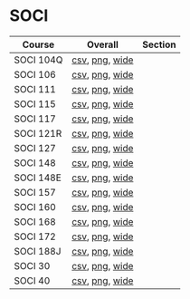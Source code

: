 # SOCI

| Course | Overall | Section |
| ------ | ------- | ------- |
| SOCI 104Q | [csv](https://github.com/UCSD-Historical-Enrollment-Data/2024Summer2/blob/main/overall/SOCI%20104Q.csv), [png](https://raw.githubusercontent.com/UCSD-Historical-Enrollment-Data/2024Summer2/main/plot_overall/SOCI%20104Q.png), [wide](https://raw.githubusercontent.com/UCSD-Historical-Enrollment-Data/2024Summer2/main/plot_overall_wide/SOCI%20104Q.png) |  |
| SOCI 106 | [csv](https://github.com/UCSD-Historical-Enrollment-Data/2024Summer2/blob/main/overall/SOCI%20106.csv), [png](https://raw.githubusercontent.com/UCSD-Historical-Enrollment-Data/2024Summer2/main/plot_overall/SOCI%20106.png), [wide](https://raw.githubusercontent.com/UCSD-Historical-Enrollment-Data/2024Summer2/main/plot_overall_wide/SOCI%20106.png) |  |
| SOCI 111 | [csv](https://github.com/UCSD-Historical-Enrollment-Data/2024Summer2/blob/main/overall/SOCI%20111.csv), [png](https://raw.githubusercontent.com/UCSD-Historical-Enrollment-Data/2024Summer2/main/plot_overall/SOCI%20111.png), [wide](https://raw.githubusercontent.com/UCSD-Historical-Enrollment-Data/2024Summer2/main/plot_overall_wide/SOCI%20111.png) |  |
| SOCI 115 | [csv](https://github.com/UCSD-Historical-Enrollment-Data/2024Summer2/blob/main/overall/SOCI%20115.csv), [png](https://raw.githubusercontent.com/UCSD-Historical-Enrollment-Data/2024Summer2/main/plot_overall/SOCI%20115.png), [wide](https://raw.githubusercontent.com/UCSD-Historical-Enrollment-Data/2024Summer2/main/plot_overall_wide/SOCI%20115.png) |  |
| SOCI 117 | [csv](https://github.com/UCSD-Historical-Enrollment-Data/2024Summer2/blob/main/overall/SOCI%20117.csv), [png](https://raw.githubusercontent.com/UCSD-Historical-Enrollment-Data/2024Summer2/main/plot_overall/SOCI%20117.png), [wide](https://raw.githubusercontent.com/UCSD-Historical-Enrollment-Data/2024Summer2/main/plot_overall_wide/SOCI%20117.png) |  |
| SOCI 121R | [csv](https://github.com/UCSD-Historical-Enrollment-Data/2024Summer2/blob/main/overall/SOCI%20121R.csv), [png](https://raw.githubusercontent.com/UCSD-Historical-Enrollment-Data/2024Summer2/main/plot_overall/SOCI%20121R.png), [wide](https://raw.githubusercontent.com/UCSD-Historical-Enrollment-Data/2024Summer2/main/plot_overall_wide/SOCI%20121R.png) |  |
| SOCI 127 | [csv](https://github.com/UCSD-Historical-Enrollment-Data/2024Summer2/blob/main/overall/SOCI%20127.csv), [png](https://raw.githubusercontent.com/UCSD-Historical-Enrollment-Data/2024Summer2/main/plot_overall/SOCI%20127.png), [wide](https://raw.githubusercontent.com/UCSD-Historical-Enrollment-Data/2024Summer2/main/plot_overall_wide/SOCI%20127.png) |  |
| SOCI 148 | [csv](https://github.com/UCSD-Historical-Enrollment-Data/2024Summer2/blob/main/overall/SOCI%20148.csv), [png](https://raw.githubusercontent.com/UCSD-Historical-Enrollment-Data/2024Summer2/main/plot_overall/SOCI%20148.png), [wide](https://raw.githubusercontent.com/UCSD-Historical-Enrollment-Data/2024Summer2/main/plot_overall_wide/SOCI%20148.png) |  |
| SOCI 148E | [csv](https://github.com/UCSD-Historical-Enrollment-Data/2024Summer2/blob/main/overall/SOCI%20148E.csv), [png](https://raw.githubusercontent.com/UCSD-Historical-Enrollment-Data/2024Summer2/main/plot_overall/SOCI%20148E.png), [wide](https://raw.githubusercontent.com/UCSD-Historical-Enrollment-Data/2024Summer2/main/plot_overall_wide/SOCI%20148E.png) |  |
| SOCI 157 | [csv](https://github.com/UCSD-Historical-Enrollment-Data/2024Summer2/blob/main/overall/SOCI%20157.csv), [png](https://raw.githubusercontent.com/UCSD-Historical-Enrollment-Data/2024Summer2/main/plot_overall/SOCI%20157.png), [wide](https://raw.githubusercontent.com/UCSD-Historical-Enrollment-Data/2024Summer2/main/plot_overall_wide/SOCI%20157.png) |  |
| SOCI 160 | [csv](https://github.com/UCSD-Historical-Enrollment-Data/2024Summer2/blob/main/overall/SOCI%20160.csv), [png](https://raw.githubusercontent.com/UCSD-Historical-Enrollment-Data/2024Summer2/main/plot_overall/SOCI%20160.png), [wide](https://raw.githubusercontent.com/UCSD-Historical-Enrollment-Data/2024Summer2/main/plot_overall_wide/SOCI%20160.png) |  |
| SOCI 168 | [csv](https://github.com/UCSD-Historical-Enrollment-Data/2024Summer2/blob/main/overall/SOCI%20168.csv), [png](https://raw.githubusercontent.com/UCSD-Historical-Enrollment-Data/2024Summer2/main/plot_overall/SOCI%20168.png), [wide](https://raw.githubusercontent.com/UCSD-Historical-Enrollment-Data/2024Summer2/main/plot_overall_wide/SOCI%20168.png) |  |
| SOCI 172 | [csv](https://github.com/UCSD-Historical-Enrollment-Data/2024Summer2/blob/main/overall/SOCI%20172.csv), [png](https://raw.githubusercontent.com/UCSD-Historical-Enrollment-Data/2024Summer2/main/plot_overall/SOCI%20172.png), [wide](https://raw.githubusercontent.com/UCSD-Historical-Enrollment-Data/2024Summer2/main/plot_overall_wide/SOCI%20172.png) |  |
| SOCI 188J | [csv](https://github.com/UCSD-Historical-Enrollment-Data/2024Summer2/blob/main/overall/SOCI%20188J.csv), [png](https://raw.githubusercontent.com/UCSD-Historical-Enrollment-Data/2024Summer2/main/plot_overall/SOCI%20188J.png), [wide](https://raw.githubusercontent.com/UCSD-Historical-Enrollment-Data/2024Summer2/main/plot_overall_wide/SOCI%20188J.png) |  |
| SOCI 30 | [csv](https://github.com/UCSD-Historical-Enrollment-Data/2024Summer2/blob/main/overall/SOCI%2030.csv), [png](https://raw.githubusercontent.com/UCSD-Historical-Enrollment-Data/2024Summer2/main/plot_overall/SOCI%2030.png), [wide](https://raw.githubusercontent.com/UCSD-Historical-Enrollment-Data/2024Summer2/main/plot_overall_wide/SOCI%2030.png) |  |
| SOCI 40 | [csv](https://github.com/UCSD-Historical-Enrollment-Data/2024Summer2/blob/main/overall/SOCI%2040.csv), [png](https://raw.githubusercontent.com/UCSD-Historical-Enrollment-Data/2024Summer2/main/plot_overall/SOCI%2040.png), [wide](https://raw.githubusercontent.com/UCSD-Historical-Enrollment-Data/2024Summer2/main/plot_overall_wide/SOCI%2040.png) |  |
